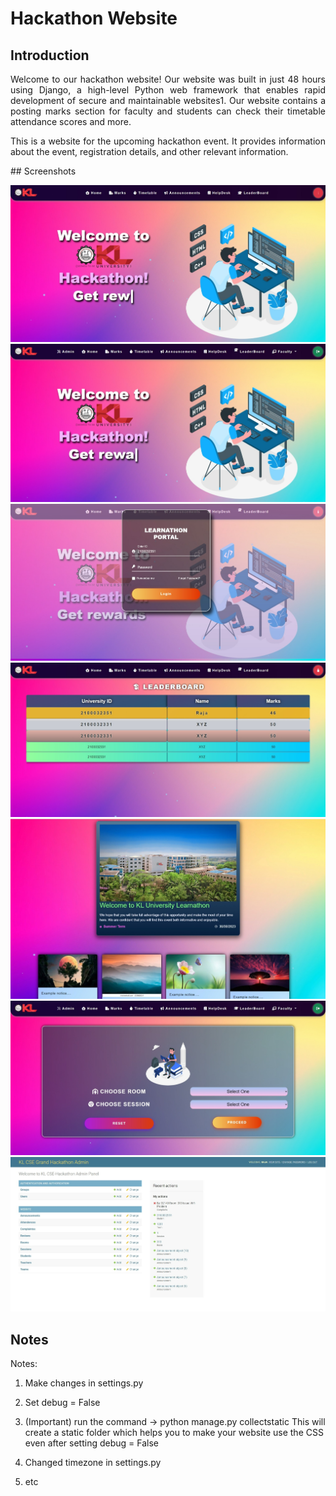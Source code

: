 # Hackathon Website

## Introduction
<div style='text-align: justify;'>
Welcome to our hackathon website! Our website was built in just 48 hours using Django, a high-level Python web framework that enables rapid development of secure and maintainable websites1. Our website contains a posting marks section for faculty and students can check their timetable attendance scores and more.

This is a website for the upcoming hackathon event. It provides information about the event, registration details, and other relevant information.
</div>
## Screenshots

![Screenshot 1](/screenshots/1.jpeg)
![Screenshot 2](/screenshots/2.jpeg)
![Screenshot 3](/screenshots/3.jpeg)
![Screenshot 4](/screenshots/4.jpeg)
![Screenshot 5](/screenshots/5.jpeg)
![Screenshot 6](/screenshots/6.jpeg)
![Screenshot 7](/screenshots/7.jpeg)


## Notes

Notes:
1. Make changes in settings.py

2. Set debug = False

3. (Important) run the command -> python manage.py collectstatic
    This will create a static folder which helps you to make your website use the CSS even after setting debug = False

4. Changed timezone in settings.py

5. etc